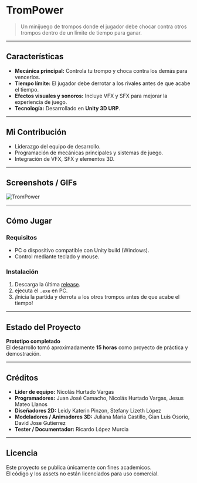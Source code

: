 # TromPower 

> Un minijuego de trompos donde el jugador debe chocar contra otros trompos dentro de un límite de tiempo para ganar.  

---

## Características
- **Mecánica principal:** Controla tu trompo y choca contra los demás para vencerlos.  
- **Tiempo límite:** El jugador debe derrotar a los rivales antes de que acabe el tiempo.  
- **Efectos visuales y sonoros:** Incluye VFX y SFX para mejorar la experiencia de juego.  
- **Tecnología:** Desarrollado en **Unity 3D URP**.  

---

## Mi Contribución
- Liderazgo del equipo de desarrollo.  
- Programación de mecánicas principales y sistemas de juego.  
- Integración de VFX, SFX y elementos 3D.  

---

## Screenshots / GIFs
![TromPower](Docs/trompower.gif)

---

## Cómo Jugar
### Requisitos
- PC o dispositivo compatible con Unity build (Windows).  
- Control mediante teclado y mouse.  

### Instalación
1. Descarga la última [release](https://github.com/NikolasH03/TromPower/releases).  
2. ejecuta el `.exe` en PC.  
3. ¡Inicia la partida y derrota a los otros trompos antes de que acabe el tiempo!  

---

## Estado del Proyecto
**Prototipo completado**  
El desarrollo tomó aproximadamente **15 horas** como proyecto de práctica y demostración.  

---

## Créditos
- **Líder de equipo:** Nicolás Hurtado Vargas  
- **Programadores:** Juan José Camacho, Nicolás Hurtado Vargas, Jesus Mateo Llanos  
- **Diseñadores 2D:** Leidy Katerin Pinzon, Stefany Lizeth López  
- **Modeladores / Animadores 3D:** Juliana Maria Castillo, Gian Luis Osorio, David Jose Gutierrez  
- **Tester / Documentador:** Ricardo López Murcia  

---

## Licencia
Este proyecto se publica únicamente con fines academicos.  
El código y los assets no están licenciados para uso comercial.  

